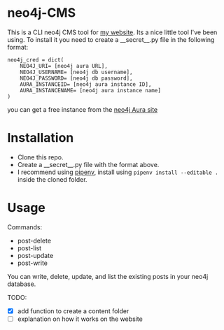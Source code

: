 # neo4j-CMS

This is a CLI neo4j CMS tool for [my website](https://aps.web.id/). Its a nice little tool I've been using. To install it you need to create a \_\_secret\_\_.py file in the following format:

```
neo4j_cred = dict(
    NEO4J_URI= [neo4j aura URL],
    NEO4J_USERNAME= [neo4j db username],
    NEO4J_PASSWORD= [neo4j db password],
    AURA_INSTANCEID= [neo4j aura instance ID],
    AURA_INSTANCENAME= [neo4j aura instance name]
)
```

you can get a free instance from the [neo4j Aura site](https://console.neo4j.io/)

# Installation

- Clone this repo.
- Create a \_\_secret\_\_.py file with the format above.
- I recommend using [pipenv](https://pipenv.pypa.io/en/latest/), install using `pipenv install --editable .` inside the cloned folder.


# Usage
Commands:
  - post-delete
  - post-list
  - post-update
  - post-write

You can write, delete, update, and list the existing posts in your neo4j database.

TODO:
- [x] add function to create a content folder
- [ ] explanation on how it works on the website
